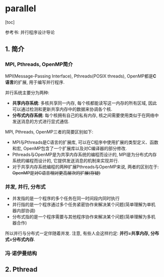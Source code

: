 # parallel

\[toc\]

参考书: 并行程序设计导论

## 1. 简介

### MPI, Pthreads, OpenMP简介

MPI\(Message-Passing Interface\), Pthreads\(POSIX threads\), OpenMP都是**C语言**的扩展, 用于编写并行程序.

并行系统主要分为两种:

* **共享内存系统**: 多核共享同一内存, 每个核都能读写这一内存的所有区域, 因此可以通过检测和更新共享内存中的数据来协调各个核.
* **分布式内存系统**: 每个核拥有自己的私有内存, 核之间需要使用类似于在网络中发送消息的方式进行显式通信.

MPI, Pthreads, OpenMP三者的简要区别如下:

* MPI与Pthreads是C语言的扩展库, 可以在C程序中使用扩展的类型定义、函数和宏, OpenMP包含了一个扩展库以及对C编译器的部分修改.
* Pthreads与OpenMP是为共享内存系统的编程而设计的, MPI是为分布式内存系统的编程而设计的, 它提供发送消息的机制来实现并行.
* 对于共享内存系统编程的两种扩展Pthreads与OpenMP来说, 两者的区别在于: ~~OpenMP是对C语言相对更高层次的扩展\(存疑\)~~

### 并发, 并行, 分布式

* 并发指的是一个程序的多个任务在同一时间段内同时执行
* 并行指的是一个程序通过多个任务紧密协作来解决某个问题\(简单理解为单机器内部协调\)
* 分布式指的是一个程序需要与其他程序协作来解决某个问题\(简单理解为多机器合作\)

所以并行与分布式一定伴随着并发. 注意, 有些人会这样约定: **并行=共享内存, 分布式=分布式内存**.

### 冯·诺伊曼结构

## 2. Pthread

